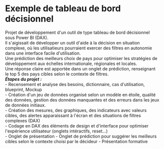 # Exemple de tableau de bord décisionnel
Projet de développement d'un outil de type tableau de bord décisionnel sous Power BI (DAX).   
Il s'aigissait de développer un outil d'aide à la décision en situation complexe, où les utilisatieurs pourraient exercer des filtres en autonomie dans une interface facile d'utilisation.  
Une prédiction des meilleurs choix de pays pour optimiser les stratégies de développement aux échelles internationale, régionales et locales.  
Une réponse claire est apportée dans un onglet de prédiction, renseignant le top 5 des pays cibles selon le contexte de filtres.   
***Étapes du projet :***   
    - Recensement et analyse des besoins, dictionnaire, cas d'utilisation, blueprint, Mockup   
    - Création d'un jeu de données organisé selon un modèle en étoile, qualité des données, gestion des données manquantes et des erreurs dans les jeux de données initiaux.  
    - Création des mesures, des graphiques, des indicateurs avec valeurs cibles, des alertes apparaissant à l'écran et des situations de filtres complexes (DAX)  
    - Codage en DAX des éléments de design et d'interface pour optimiser l'expérience utilisateur (onglets intéractifs, reset...)  
    - Onglet de présentation
    - Onglet de prédiction pour suggérer les meilleurs cibles selon le contexte choisi par le décideur
    - Présentation formative

